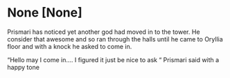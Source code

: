 # None [None]
Prismari has noticed yet another god had moved in to the tower. He consider that awesome and so ran through the halls until he came to Oryllia floor and with a knock he asked to come in. 

“Hello may I come in.... I figured it just be nice to ask “ Prismari said with a happy tone

